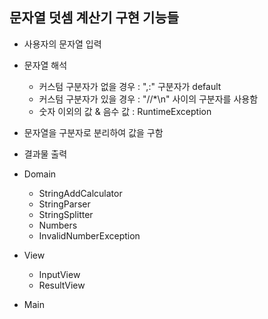 ## 문자열 덧셈 계산기 구현 기능들

* 사용자의 문자열 입력
* 문자열 해석
  * 커스텀 구분자가 없을 경우 : ",:" 구분자가 default
  * 커스텀 구분자가 있을 경우 : "//*\n" 사이의 구분자를 사용함
  * 숫자 이외의 값 & 음수 값 : RuntimeException
* 문자열을 구분자로 분리하여 값을 구함
* 결과물 출력

* Domain
    * StringAddCalculator
    * StringParser
    * StringSplitter
    * Numbers
    * InvalidNumberException
 * View
    * InputView
    * ResultView
 * Main
